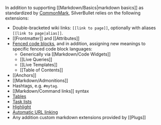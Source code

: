 In addition to supporting [[Markdown/Basics|markdown basics]] as standardized by [CommonMark](https://commonmark.org/), SilverBullet relies on the following extensions:

* Double-bracketed wiki links: `[[link to page]]`, optionally with aliases `[[link to page|alias]]`.
* [[Frontmatter]] and [[Attributes]]
* [Fenced code blocks](https://www.markdownguide.org/extended-syntax/#fenced-code-blocks), and in addition, assigning new meanings to specific fenced code block languages:
    * Generically via [[Markdown/Code Widgets]]
    * [[Live Queries]]
    * [[Live Templates]]
    * [[Table of Contents]]
* [[Anchors]]
* [[Markdown/Admonitions]]
* Hashtags, e.g. `#mytag`.
* [[Markdown/Command links]] syntax
* [Tables](https://www.markdownguide.org/extended-syntax/#tables)
* [Task lists](https://www.markdownguide.org/extended-syntax/#task-lists)
* [Highlight](https://www.markdownguide.org/extended-syntax/#highlight)
* [Automatic URL linking](https://www.markdownguide.org/extended-syntax/#automatic-url-linking)
* Any addition custom markdown extensions provided by [[Plugs]]

